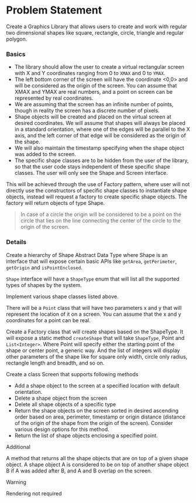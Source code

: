 # Problem Statement

Create a Graphics Library that allows users to create and work with regular two dimensional shapes like square, rectangle, circle, triangle and regular polygon.

### Basics
- The library should allow the user to create a virtual rectangular screen with X and Y coordinates ranging from 0 to `XMAX` and 0 to `YMAX`. <br>
- The left bottom corner of the screen will have the coordinate <0,0> and will be considered as the origin of the screen. You can assume that XMAX and YMAX are real numbers, and a point on screen can be represented by real coordinates. <br>
- We are assuming that the screen has an infinite number of points, though in reality the screen has a discrete number of pixels. <br>
- Shape objects will be created and placed on the virtual screen at desired coordinates. 
We will assume that shapes will always be placed in a standard orientation, where one of the edges will be parallel to the X axis, and the left corner of that edge will be considered as the origin of the shape.
- We will also maintain the timestamp specifying when the shape object was added to the screen. 
- The specific shape classes are to be hidden from the user of the library, so that the user code stays independent of these specific shape classes. The user will only see the Shape and Screen interface.

This will be achieved through the use of Factory pattern, where user will not directly use the constructors of specific shape classes to instantiate shape objects, instead will request a factory to create specific shape objects. The factory will return objects of type Shape.

> In case of a circle the origin will be considered to be a point on the circle that lies on the line connecting the center of the circle to the origin of the screen.
 

### Details

Create a hierarchy of Shape Abstract Data Type where Shape is an interface that will expose certain basic APIs like `getArea`, `getPerimeter`, `getOrigin` and `isPointEnclosed`. 

`Shape` interface will have a `ShapeType` enum that will list all the supported types of shapes by the system.

Implement various shape classes listed above.

There will be a `Point` class that will have two parameters x and y that will represent the location of it on a screen. You can assume that the x and y coordinates for a point can be real.

Create a Factory class that will create shapes based on the ShapeType. It will expose a static method `createShape` that will take `ShapeType`, Point and `List<Integer>`. Where Point will specify either the starting point of the shape or center point, a generic way. And the list of integers will display other parameters of the shape like for square only width, circle only radius, rectangle length and breadth, and so on.

Create a class Screen that supports following methods

- Add a shape object to the screen at a specified location with default orientation.
- Delete a shape object from the screen
- Delete all shape objects of a specific type
- Return the shape objects on the screen sorted in desired ascending order based on area, perimeter, timestamp or origin distance (distance of the origin of the shape from the origin of the screen). Consider various design options for this method.
- Return the list of shape objects enclosing a specified point.

Additional

A method that returns all the shape objects that are on top of a given shape object. A shape object A is considered to be on top of another shape object B if A was added after B, and A and B overlap on the screen. 

> [!Warning]
> Rendering not required



